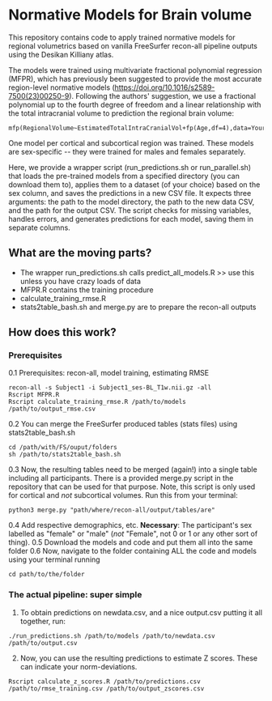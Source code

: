 # Normative Models for Brain volume

This repository contains code to apply trained normative models for regional volumetrics based on vanilla FreeSurfer recon-all pipeline outputs using the Desikan Killiany atlas.

The models were trained using multivariate fractional polynomial regression (MFPR), which has previously been suggested to provide the most accurate region-level normative models (https://doi.org/10.1016/s2589-7500(23)00250-9). Following the authors' suggestion, we use a fractional polynomial up to the fourth degree of freedom and a linear relationship with the total intracranial volume to prediction the regional brain volume:
```
mfp(RegionalVolume~EstimatedTotalIntraCranialVol+fp(Age,df=4),data=YourData)
```
One model per cortical and subcortical region was trained. These models are sex-specific -- they were trained for males and females separately.

Here, we provide a wrapper script (run_predictions.sh or run_parallel.sh) that loads the pre-trained models from a specified directory (you can download them to), applies them to a dataset (of your choice) based on the sex column, and saves the predictions in a new CSV file. It expects three arguments: the path to the model directory, the path to the new data CSV, and the path for the output CSV. The script checks for missing variables, handles errors, and generates predictions for each model, saving them in separate columns.

## What are the moving parts?
- The wrapper run_predictions.sh calls predict_all_models.R >> use this unless you have crazy loads of data
- MFPR.R contains the training procedure
- calculate_training_rmse.R
- stats2table_bash.sh and merge.py are to prepare the recon-all outputs

## How does this work?
### Prerequisites
0.1 Prerequisites: recon-all, model training, estimating RMSE
```
recon-all -s Subject1 -i Subject1_ses-BL_T1w.nii.gz -all
Rscript MFPR.R
Rscript calculate_training_rmse.R /path/to/models /path/to/output_rmse.csv
```
0.2 You can merge the FreeSurfer produced tables (stats files) using stats2table_bash.sh
```
cd /path/with/FS/ouput/folders
sh /path/to/stats2table_bash.sh
```
0.3 Now, the resulting tables need to be merged (again!) into a single table including all participants. There is a provided merge.py script in the repository that can be used for that purpose. Note, this script is only used for cortical and _not_ subcortical volumes. Run this from your terminal:
```
python3 merge.py "path/where/recon-all/output/tables/are"
```
0.4 Add respective demographics, etc. **Necessary**: The participant's sex labelled as "female" or "male" (_not_ "Female", not 0 or 1 or any other sort of thing).
0.5 Download the models and code and put them all into the same folder
0.6 Now, navigate to the folder containing ALL the code and models using your terminal running
```
cd path/to/the/folder
```
### The actual pipeline: super simple
1. To obtain predictions on newdata.csv, and a nice output.csv putting it all together, run:
```
./run_predictions.sh /path/to/models /path/to/newdata.csv /path/to/output.csv
```
2.  Now, you can use the resulting predictions to estimate Z scores. These can indicate your norm-deviations.
```
Rscript calculate_z_scores.R /path/to/predictions.csv /path/to/rmse_training.csv /path/to/output_zscores.csv
```
